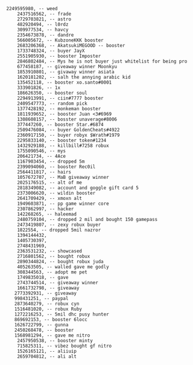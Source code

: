     2249595980, -- weed
        2437516562, -- frade
        2729703821, -- astro
        482920494, -- l0rdz
        309977534, -- havcy
        2354673878, -- dandre
        566005672, -- KubzoneKKK booster
        2683206368, -- AkatsukiMEGOOD -- booster
        1733748324, -- buyer JayX
        2551905930, -- booster Imposter
        2846802484, -- Mys he is not buyer just whitelist for being pro
        677458187, -- giveaway winner Moonkyu
        1853910801, -- givaway winner asiata 
        1620181202, -- salh the annying arabic kid
        135452118, -- booster xo.santo#0001
        333901826, -- 1x
        186626350, -- booster soul
        2294913991, -- ciin#7777 booster
        2409547773, -- random pick
        1377428192, -- monkeman booster
        1811939652, -- booster Juan <3#6969
        1308608157, -- bosster unaverage#8006
        377447260, -- booster Star.#6874
        2509476084, -- buyer GoldenCheats#4922
        2360917150, -- buyer robyx $Wrath#1979
        2295833140, -- booster token#1234
        1432929188, -- killbill#7258 robux
        1755090546, -- mys
        206421734, -- 4Ace
        1167903454, -- dropped 5m
        2399094060, -- booster Rec0il
        2564411817, -- hairs
        1057672707, -- MaB giveaway winner
        2025176515, -- alt of me
        2818349082, -- account and goggle gift card 5
        2373006620, -- wildin booster
        2641709429, -- xmoxn alt
        1949603871, -- pp game winner core
        2307862997, -- hacker
        142268265, -- haleemad
        2480759104, -- dropped 2 mil and bought 150 gamepass
        2473419807, -- zexy robux buyer
        1822554, -- dropped 5mil nazror
        1394144432,
        1405730397,
        2748431969,
        2363531232, -- showcased
        2716801562, -- bought robux
        2890344824, -- bought robux juda
        405263505, -- walled gave me godly
        308344563, -- adopt me pet
        1749835018, -- gave
        2743744514, -- giveaway winner
        1661732798, -- giveaway
       2773392931, -- giveaway
       998431251, -- paypal
       2873640279, -- robux cyn
       1516481020, -- robux Ruby
       1272216253, -- 5mil dhc pusy hunter
       869692153, -- booster 6locc
       1626722799, -- gunna
       2450268478, -- booster
       1568981294, -- gave me nitro
        2457950538, -- booster minty
        715825311, -- vibez bought gf nitro
        1526165121, -- aliiuip
        2659704812, -- ali alt
        
